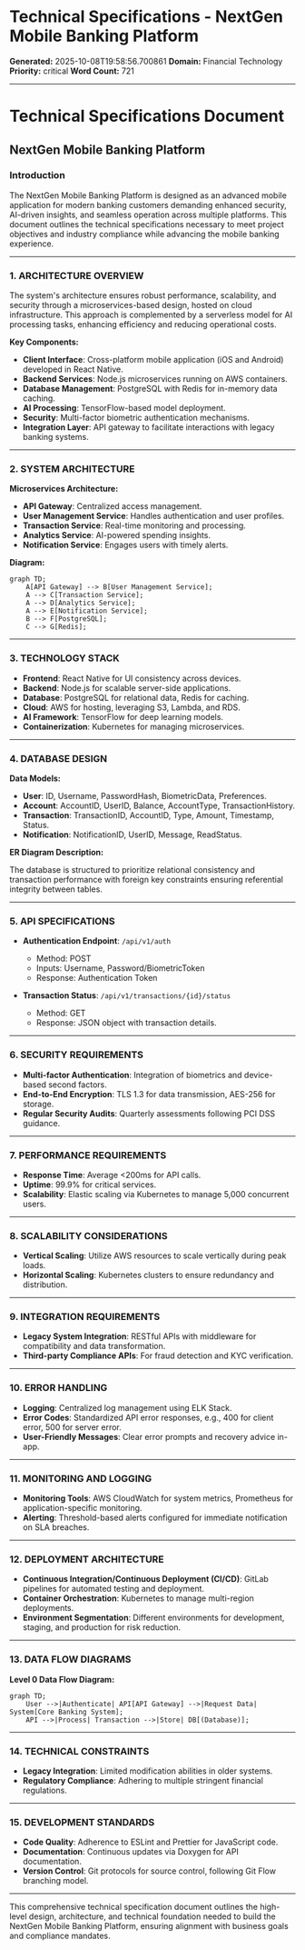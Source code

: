 # Technical Specifications - NextGen Mobile Banking Platform

**Generated:** 2025-10-08T19:58:56.700861
**Domain:** Financial Technology
**Priority:** critical
**Word Count:** 721

---

# Technical Specifications Document

## NextGen Mobile Banking Platform

### Introduction

The NextGen Mobile Banking Platform is designed as an advanced mobile application for modern banking customers demanding enhanced security, AI-driven insights, and seamless operation across multiple platforms. This document outlines the technical specifications necessary to meet project objectives and industry compliance while advancing the mobile banking experience.

---

### 1. ARCHITECTURE OVERVIEW

The system's architecture ensures robust performance, scalability, and security through a microservices-based design, hosted on cloud infrastructure. This approach is complemented by a serverless model for AI processing tasks, enhancing efficiency and reducing operational costs.

**Key Components:**
- **Client Interface**: Cross-platform mobile application (iOS and Android) developed in React Native.
- **Backend Services**: Node.js microservices running on AWS containers.
- **Database Management**: PostgreSQL with Redis for in-memory data caching.
- **AI Processing**: TensorFlow-based model deployment.
- **Security**: Multi-factor biometric authentication mechanisms.
- **Integration Layer**: API gateway to facilitate interactions with legacy banking systems.

---

### 2. SYSTEM ARCHITECTURE

**Microservices Architecture:**
- **API Gateway**: Centralized access management.
- **User Management Service**: Handles authentication and user profiles.
- **Transaction Service**: Real-time monitoring and processing.
- **Analytics Service**: AI-powered spending insights.
- **Notification Service**: Engages users with timely alerts.

**Diagram:**
```mermaid
graph TD;
    A[API Gateway] --> B[User Management Service];
    A --> C[Transaction Service];
    A --> D[Analytics Service];
    A --> E[Notification Service];
    B --> F[PostgreSQL];
    C --> G[Redis];
```

---

### 3. TECHNOLOGY STACK

- **Frontend**: React Native for UI consistency across devices.
- **Backend**: Node.js for scalable server-side applications.
- **Database**: PostgreSQL for relational data, Redis for caching.
- **Cloud**: AWS for hosting, leveraging S3, Lambda, and RDS.
- **AI Framework**: TensorFlow for deep learning models.
- **Containerization**: Kubernetes for managing microservices.

---

### 4. DATABASE DESIGN

**Data Models:**
- **User**: ID, Username, PasswordHash, BiometricData, Preferences.
- **Account**: AccountID, UserID, Balance, AccountType, TransactionHistory.
- **Transaction**: TransactionID, AccountID, Type, Amount, Timestamp, Status.
- **Notification**: NotificationID, UserID, Message, ReadStatus.

**ER Diagram Description:**

The database is structured to prioritize relational consistency and transaction performance with foreign key constraints ensuring referential integrity between tables.

---

### 5. API SPECIFICATIONS

- **Authentication Endpoint**: `/api/v1/auth`
  - Method: POST
  - Inputs: Username, Password/BiometricToken
  - Response: Authentication Token

- **Transaction Status**: `/api/v1/transactions/{id}/status`
  - Method: GET
  - Response: JSON object with transaction details.

---

### 6. SECURITY REQUIREMENTS

- **Multi-factor Authentication**: Integration of biometrics and device-based second factors.
- **End-to-End Encryption**: TLS 1.3 for data transmission, AES-256 for storage.
- **Regular Security Audits**: Quarterly assessments following PCI DSS guidance.

---

### 7. PERFORMANCE REQUIREMENTS

- **Response Time**: Average <200ms for API calls.
- **Uptime**: 99.9% for critical services.
- **Scalability**: Elastic scaling via Kubernetes to manage 5,000 concurrent users.

---

### 8. SCALABILITY CONSIDERATIONS

- **Vertical Scaling**: Utilize AWS resources to scale vertically during peak loads.
- **Horizontal Scaling**: Kubernetes clusters to ensure redundancy and distribution.

---

### 9. INTEGRATION REQUIREMENTS

- **Legacy System Integration**: RESTful APIs with middleware for compatibility and data transformation.
- **Third-party Compliance APIs**: For fraud detection and KYC verification.

---

### 10. ERROR HANDLING

- **Logging**: Centralized log management using ELK Stack.
- **Error Codes**: Standardized API error responses, e.g., 400 for client error, 500 for server error.
- **User-Friendly Messages**: Clear error prompts and recovery advice in-app.

---

### 11. MONITORING AND LOGGING

- **Monitoring Tools**: AWS CloudWatch for system metrics, Prometheus for application-specific monitoring.
- **Alerting**: Threshold-based alerts configured for immediate notification on SLA breaches.

---

### 12. DEPLOYMENT ARCHITECTURE

- **Continuous Integration/Continuous Deployment (CI/CD)**: GitLab pipelines for automated testing and deployment.
- **Container Orchestration**: Kubernetes to manage multi-region deployments.
- **Environment Segmentation**: Different environments for development, staging, and production for risk reduction.

---

### 13. DATA FLOW DIAGRAMS

**Level 0 Data Flow Diagram:**
```mermaid
graph TD;
    User -->|Authenticate| API[API Gateway] -->|Request Data| System[Core Banking System];
    API -->|Process| Transaction -->|Store| DB[(Database)];
```

---

### 14. TECHNICAL CONSTRAINTS

- **Legacy Integration**: Limited modification abilities in older systems.
- **Regulatory Compliance**: Adhering to multiple stringent financial regulations.

---

### 15. DEVELOPMENT STANDARDS

- **Code Quality**: Adherence to ESLint and Prettier for JavaScript code.
- **Documentation**: Continuous updates via Doxygen for API documentation.
- **Version Control**: Git protocols for source control, following Git Flow branching model.

---

This comprehensive technical specification document outlines the high-level design, architecture, and technical foundation needed to build the NextGen Mobile Banking Platform, ensuring alignment with business goals and compliance mandates.